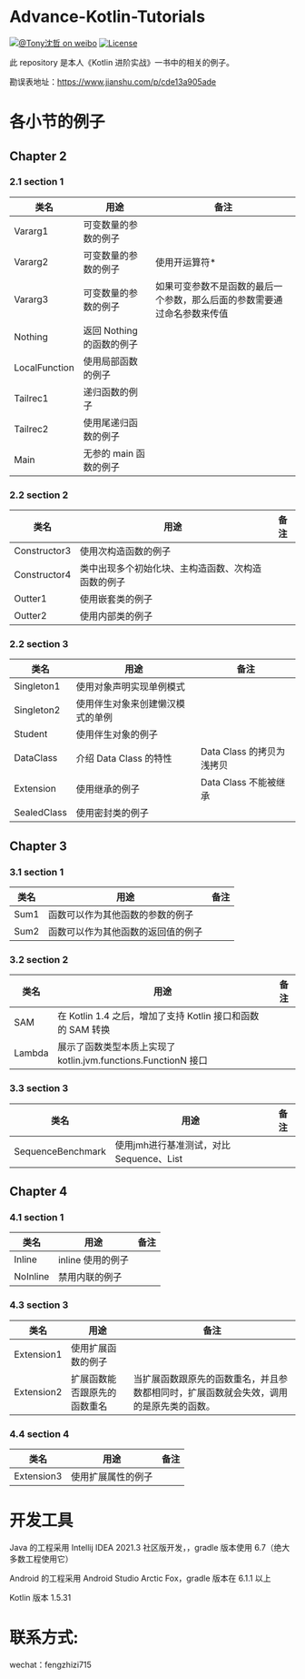 # Advance-Kotlin-Tutorials

[![@Tony沈哲 on weibo](https://img.shields.io/badge/weibo-%40Tony%E6%B2%88%E5%93%B2-blue.svg)](http://www.weibo.com/fengzhizi715)
[![License](https://img.shields.io/badge/license-Apache%202-lightgrey.svg)](https://www.apache.org/licenses/LICENSE-2.0.html)

此 repository 是本人《Kotlin 进阶实战》一书中的相关的例子。

勘误表地址：https://www.jianshu.com/p/cde13a905ade

# 各小节的例子

## Chapter 2
### 2.1 section 1
| 类名      |      用途    |  备注 |
|----------|-------------|------|
| Vararg1 |可变数量的参数的例子| |
| Vararg2 |可变数量的参数的例子|使用开运算符*|
| Vararg3 |可变数量的参数的例子|如果可变参数不是函数的最后一个参数，那么后面的参数需要通过命名参数来传值|
| Nothing |返回 Nothing 的函数的例子|
| LocalFunction |使用局部函数的例子|
| Tailrec1 |递归函数的例子|
| Tailrec2 |使用尾递归函数的例子|
| Main |无参的 main 函数的例子|

### 2.2 section 2

| 类名      |      用途    |  备注 |
|----------|-------------|------|
| Constructor3 |使用次构造函数的例子||
| Constructor4 |类中出现多个初始化块、主构造函数、次构造函数的例子|
| Outter1 |使用嵌套类的例子||
| Outter2 |使用内部类的例子||

### 2.2 section 3

| 类名      |      用途    |  备注 |
|----------|-------------|------|
| Singleton1 |使用对象声明实现单例模式||
| Singleton2 |使用伴生对象来创建懒汉模式的单例||
| Student |使用伴生对象的例子|
| DataClass |介绍 Data Class 的特性|Data Class 的拷贝为浅拷贝|
| Extension |使用继承的例子|Data Class 不能被继承|
| SealedClass |使用密封类的例子|

## Chapter 3
### 3.1 section 1
| 类名      |      用途    |  备注 |
|----------|-------------|------|
| Sum1 |函数可以作为其他函数的参数的例子||
| Sum2 |函数可以作为其他函数的返回值的例子||

### 3.2 section 2
| 类名      |      用途    |  备注 |
|----------|-------------|------|
| SAM |在 Kotlin 1.4 之后，增加了支持 Kotlin 接口和函数的 SAM 转换||
| Lambda |展示了函数类型本质上实现了 kotlin.jvm.functions.FunctionN 接口||

### 3.3 section 3
| 类名      |      用途    |  备注 |
|----------|-------------|------|
| SequenceBenchmark |使用jmh进行基准测试，对比 Sequence、List||


## Chapter 4
### 4.1 section 1
| 类名      |      用途    |  备注 |
|----------|-------------|------|
| Inline |inline 使用的例子||
| NoInline |禁用内联的例子||

### 4.3 section 3
| 类名      |      用途    |  备注 |
|----------|-------------|------|
| Extension1 |使用扩展函数的例子||
| Extension2 |扩展函数能否跟原先的函数重名|当扩展函数跟原先的函数重名，并且参数都相同时，扩展函数就会失效，调用的是原先类的函数。|

### 4.4 section 4
| 类名      |      用途    |  备注 |
|----------|-------------|------|
| Extension3 |使用扩展属性的例子||

# 开发工具

Java 的工程采用 Intellij IDEA 2021.3 社区版开发，，gradle 版本使用 6.7（绝大多数工程使用它）

Android 的工程采用 Android Studio Arctic Fox，gradle 版本在 6.1.1 以上

Kotlin 版本 1.5.31


# 联系方式:
wechat：fengzhizi715
